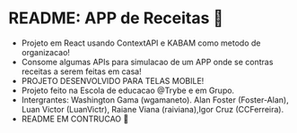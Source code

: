 # README: APP de Receitas 🥘

- Projeto em React usando ContextAPI e KABAM como metodo de organizacao!
- Consome algumas APIs para simulacao de um APP onde se contras receitas a serem feitas em casa!
- PROJETO DESENVOLVIDO PARA TELAS MOBILE!
- Projeto feito na Escola de educacao @Trybe e em Grupo.
- Intergrantes: Washington Gama (wgamaneto). Alan Foster (Foster-Alan), Luan Victor (LuanVictr), Raiane Viana (raiviana),Igor Cruz (CCFerreira).
- README EM CONTRUCAO 🚧
<!-- Olá, Tryber!
Esse é apenas um arquivo inicial para o README do seu projeto no qual você pode customizar e reutilizar todas as vezes que for executar o trybe-publisher.

Para deixá-lo com a sua cara, basta alterar o seguinte arquivo da sua máquina: ~/.student-repo-publisher/custom/_NEW_README.md

É essencial que você preencha esse documento por conta própria, ok?
Não deixe de usar nossas dicas de escrita de README de projetos, e deixe sua criatividade brilhar!
:warning: IMPORTANTE: você precisa deixar nítido:
- quais arquivos/pastas foram desenvolvidos por você; 
- quais arquivos/pastas foram desenvolvidos por outra pessoa estudante;
- quais arquivos/pastas foram desenvolvidos pela Trybe.
-->
